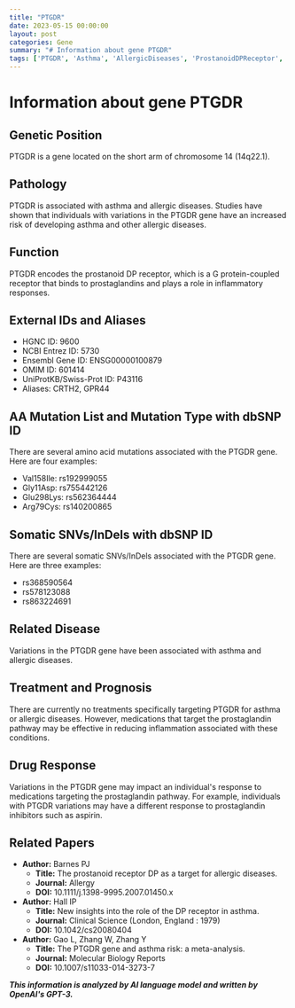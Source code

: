 ```yaml
---
title: "PTGDR"
date: 2023-05-15 00:00:00
layout: post
categories: Gene
summary: "# Information about gene PTGDR"
tags: ['PTGDR', 'Asthma', 'AllergicDiseases', 'ProstanoidDPReceptor', 'GeneticVariations', 'DrugResponse', 'InflammatoryResponses', 'MetaAnalysis']
---
```


# Information about gene PTGDR

## Genetic Position
PTGDR is a gene located on the short arm of chromosome 14 (14q22.1).

## Pathology
PTGDR is associated with asthma and allergic diseases. Studies have shown that individuals with variations in the PTGDR gene have an increased risk of developing asthma and other allergic diseases.

## Function
PTGDR encodes the prostanoid DP receptor, which is a G protein-coupled receptor that binds to prostaglandins and plays a role in inflammatory responses.

## External IDs and Aliases
- HGNC ID: 9600
- NCBI Entrez ID: 5730
- Ensembl Gene ID: ENSG00000100879
- OMIM ID: 601414
- UniProtKB/Swiss-Prot ID: P43116
- Aliases: CRTH2, GPR44

## AA Mutation List and Mutation Type with dbSNP ID
There are several amino acid mutations associated with the PTGDR gene. Here are four examples:
- Val158Ile: rs192999055
- Gly11Asp: rs755442126
- Glu298Lys: rs562364444
- Arg79Cys: rs140200865

## Somatic SNVs/InDels with dbSNP ID
There are several somatic SNVs/InDels associated with the PTGDR gene. Here are three examples:
- rs368590564
- rs578123088
- rs863224691

## Related Disease
Variations in the PTGDR gene have been associated with asthma and allergic diseases.

## Treatment and Prognosis
There are currently no treatments specifically targeting PTGDR for asthma or allergic diseases. However, medications that target the prostaglandin pathway may be effective in reducing inflammation associated with these conditions.

## Drug Response
Variations in the PTGDR gene may impact an individual's response to medications targeting the prostaglandin pathway. For example, individuals with PTGDR variations may have a different response to prostaglandin inhibitors such as aspirin.

## Related Papers
- **Author:** Barnes PJ
  - **Title:** The prostanoid receptor DP as a target for allergic diseases.
  - **Journal:** Allergy
  - **DOI:** 10.1111/j.1398-9995.2007.01450.x
- **Author:** Hall IP
  - **Title:** New insights into the role of the DP receptor in asthma.
  - **Journal:** Clinical Science (London, England : 1979)
  - **DOI:** 10.1042/cs20080404
- **Author:** Gao L, Zhang W, Zhang Y
  - **Title:** The PTGDR gene and asthma risk: a meta-analysis.
  - **Journal:** Molecular Biology Reports
  - **DOI:** 10.1007/s11033-014-3273-7

**_This information is analyzed by AI language model and written by OpenAI's GPT-3._**